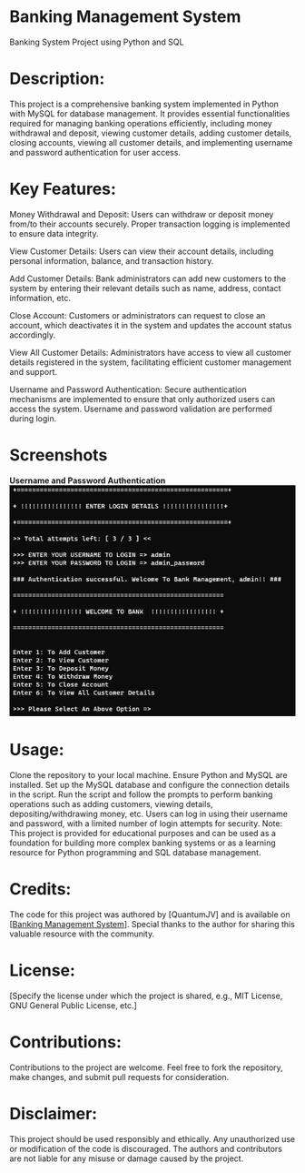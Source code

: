 # Banking Management System

Banking System Project using Python and SQL

# Description:
This project is a comprehensive banking system implemented in Python with MySQL for database management. It provides essential functionalities required for managing banking operations efficiently, including money withdrawal and deposit, viewing customer details, adding customer details, closing accounts, viewing all customer details, and implementing username and password authentication for user access.

# Key Features:

Money Withdrawal and Deposit: Users can withdraw or deposit money from/to their accounts securely. Proper transaction logging is implemented to ensure data integrity.

View Customer Details: Users can view their account details, including personal information, balance, and transaction history.

Add Customer Details: Bank administrators can add new customers to the system by entering their relevant details such as name, address, contact information, etc.

Close Account: Customers or administrators can request to close an account, which deactivates it in the system and updates the account status accordingly.

View All Customer Details: Administrators have access to view all customer details registered in the system, facilitating efficient customer management and support.

Username and Password Authentication: Secure authentication mechanisms are implemented to ensure that only authorized users can access the system. Username and password validation are performed during login.

# Screenshots

**Username and Password Authentication**
![Screenshot 1](screenshots/1.png)

# Usage:

Clone the repository to your local machine.
Ensure Python and MySQL are installed.
Set up the MySQL database and configure the connection details in the script.
Run the script and follow the prompts to perform banking operations such as adding customers, viewing details, depositing/withdrawing money, etc.
Users can log in using their username and password, with a limited number of login attempts for security.
Note:
This project is provided for educational purposes and can be used as a foundation for building more complex banking systems or as a learning resource for Python programming and SQL database management.

# Credits:
The code for this project was authored by [QuantumJV] and is available on [[Banking Management System](https://github.com/QuantumJV/Bank-Management-System/tree/main)]. Special thanks to the author for sharing this valuable resource with the community.

# License:
[Specify the license under which the project is shared, e.g., MIT License, GNU General Public License, etc.]

# Contributions:
Contributions to the project are welcome. Feel free to fork the repository, make changes, and submit pull requests for consideration.

# Disclaimer:
This project should be used responsibly and ethically. Any unauthorized use or modification of the code is discouraged. The authors and contributors are not liable for any misuse or damage caused by the project.
